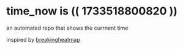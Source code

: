 # time_now is (( 1733518800820 ))

an automated repo that shows the currnent time

inspired by [breakingheatmap](https://github.com/breakingheatmap/breakingheatmap)